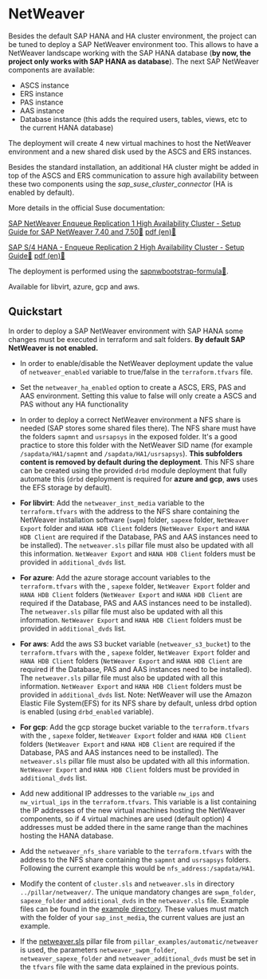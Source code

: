 # NetWeaver

Besides the default SAP HANA and HA cluster environment, the project can be tuned to deploy a SAP NetWeaver environment too. This allows to have a NetWeaver landscape working with the SAP HANA database (**by now, the project only works with SAP HANA as database**). The next SAP NetWeaver components are available:
- ASCS instance
- ERS instance
- PAS instance
- AAS instance
- Database instance (this adds the required users, tables, views, etc to the current HANA database)

The deployment will create 4 new virtual machines to host the NetWeaver environment and a new shared disk used by the ASCS and ERS instances.

Besides the standard installation, an additional HA cluster might be added in top of the ASCS and ERS communication to assure high availability between these two components using the *sap_suse_cluster_connector* (HA is enabled by default).

More details in the official Suse documentation:

[SAP NetWeaver Enqueue Replication 1 High Availability Cluster - Setup Guide for SAP NetWeaver 7.40 and 7.50🔗](https://documentation.suse.com/sbp/all/html/SAP-nw740-sle15-setupguide/index.html) [pdf (en)🔗](https://documentation.suse.com/sbp/all/pdf/SAP-nw740-sle15-setupguide_color_en.pdf)

[SAP S/4 HANA - Enqueue Replication 2 High Availability Cluster - Setup Guide🔗](https://documentation.suse.com/sbp/all/html/SAP-S4HA10-setupguide-sle15/index.html) [pdf (en)🔗](https://documentation.suse.com/sbp/all/pdf/SAP-S4HA10-setupguide-sle15_color_en.pdf)

The deployment is performed using the [sapnwbootstrap-formula🔗](https://github.com/SUSE/sapnwbootstrap-formula).

Available for libvirt, azure, gcp and aws.

## Quickstart

In order to deploy a SAP NetWeaver environment with SAP HANA some changes must be executed in terraform and salt folders. **By default SAP NetWeaver is not enabled.**

- In order to enable/disable the NetWeaver deployment update the value of `netweaver_enabled` variable to true/false in the `terraform.tfvars` file.

- Set the `netweaver_ha_enabled` option to create a ASCS, ERS, PAS and AAS environment. Setting this value to false will only create a ASCS and PAS without any HA functionality

- In order to deploy a correct NetWeaver environment a NFS share is needed (SAP stores some shared files there). The NFS share must have the folders `sapmnt` and `usrsapsys` in the exposed folder. It's a good practice to store this folder with the NetWeaver SID name (for example `/sapdata/HA1/sapmnt` and `/sapdata/HA1/usrsapsys`). **This subfolders content is removed by default during the deployment**. This NFS share can be created using the provided `drbd` module deployment that fully automate this (`drbd` deployment is required for **azure and gcp**, **aws** uses the EFS storage by default).

- **For libvirt**: Add the `netweaver_inst_media` variable to the `terraform.tfvars` with the address to the NFS share containing the NetWeaver installation software (`swpm`) folder, `sapexe` folder, `NetWeaver Export` folder and `HANA HDB Client` folders (`NetWeaver Export` and `HANA HDB Client` are required if the Database, PAS and AAS instances need to be installed). The `netweaver.sls` pillar file must also be updated with all this information. `NetWeaver Export` and `HANA HDB Client` folders must be provided in `additional_dvds` list.

- **For azure**: Add the azure storage account variables to the `terraform.tfvars` with the , `sapexe` folder, `NetWeaver Export` folder and `HANA HDB Client` folders (`NetWeaver Export` and `HANA HDB Client` are required if the Database, PAS and AAS instances need to be installed). The `netweaver.sls` pillar file must also be updated with all this information. `NetWeaver Export` and `HANA HDB Client` folders must be provided in `additional_dvds` list.

- **For aws**: Add the aws S3 bucket variable (`netweaver_s3_bucket`) to the `terraform.tfvars` with the , `sapexe` folder, `NetWeaver Export` folder and `HANA HDB Client` folders (`NetWeaver Export` and `HANA HDB Client` are required if the Database, PAS and AAS instances need to be installed). The `netweaver.sls` pillar file must also be updated with all this information. `NetWeaver Export` and `HANA HDB Client` folders must be provided in `additional_dvds` list. Note: NetWeaver will use the Amazon Elastic File System(EFS) for its NFS share by default, unless drbd option is enabled (using `drbd_enabled` variable).


- **For gcp**: Add the gcp storage bucket variable to the `terraform.tfvars` with the , `sapexe` folder, `NetWeaver Export` folder and `HANA HDB Client` folders (`NetWeaver Export` and `HANA HDB Client` are required if the Database, PAS and AAS instances need to be installed). The `netweaver.sls` pillar file must also be updated with all this information. `NetWeaver Export` and `HANA HDB Client` folders must be provided in `additional_dvds` list.

- Add new additional IP addresses to the variable `nw_ips` and `nw_virtual_ips` in the `terraform.tfvars`. This variable is a list containing the IP addresses of the new virtual machines hosting the NetWeaver components, so if 4 virtual machines are used (default option) 4 addresses must be added there in the same range than the machines hosting the HANA database.

- Add the `netweaver_nfs_share` variable to the `terraform.tfvars` with the address to the NFS share containing the `sapmnt` and `usrsapsys` folders. Following the current example this would be `nfs_address:/sapdata/HA1`.

- Modify the content of `cluster.sls` and `netweaver.sls` in directory `../pillar/netweaver/`. The unique mandatory changes are `swpm_folder`, `sapexe_folder` and `additional_dvds` in the `netweaver.sls` file. Example files can be found in the [example directory](../pillar_examples/automatic/netweaver/). These values must match with the folder of your `sap_inst_media`, the current values are just an example.

- If the [netweaver.sls](../pillar_examples/automatic/netweaver/netweaver.sls) pillar file from `pillar_examples/automatic/netweaver` is used, the parameters `netweaver_swpm_folder`, `netweaver_sapexe_folder` and `netweaver_additional_dvds` must be set in the `tfvars` file with the same data explained in the previous points.
